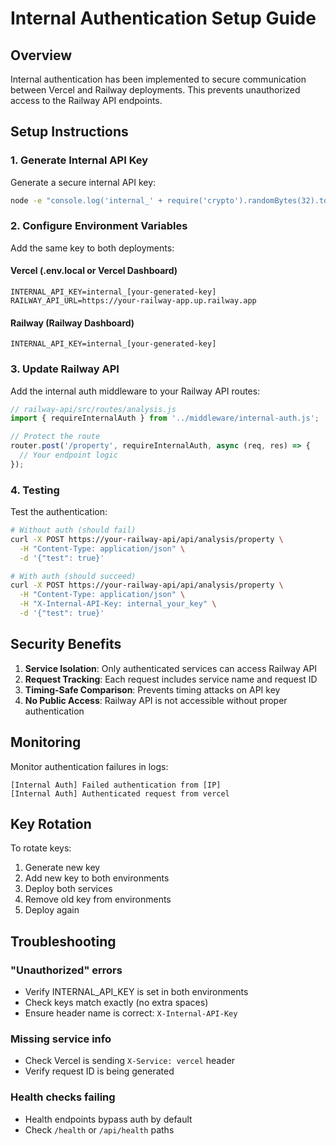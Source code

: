 # Internal Authentication Setup Guide

## Overview

Internal authentication has been implemented to secure communication between Vercel and Railway deployments. This prevents unauthorized access to the Railway API endpoints.

## Setup Instructions

### 1. Generate Internal API Key

Generate a secure internal API key:

```bash
node -e "console.log('internal_' + require('crypto').randomBytes(32).toString('hex'))"
```

### 2. Configure Environment Variables

Add the same key to both deployments:

#### Vercel (.env.local or Vercel Dashboard)
```
INTERNAL_API_KEY=internal_[your-generated-key]
RAILWAY_API_URL=https://your-railway-app.up.railway.app
```

#### Railway (Railway Dashboard)
```
INTERNAL_API_KEY=internal_[your-generated-key]
```

### 3. Update Railway API

Add the internal auth middleware to your Railway API routes:

```javascript
// railway-api/src/routes/analysis.js
import { requireInternalAuth } from '../middleware/internal-auth.js';

// Protect the route
router.post('/property', requireInternalAuth, async (req, res) => {
  // Your endpoint logic
});
```

### 4. Testing

Test the authentication:

```bash
# Without auth (should fail)
curl -X POST https://your-railway-api/api/analysis/property \
  -H "Content-Type: application/json" \
  -d '{"test": true}'

# With auth (should succeed)
curl -X POST https://your-railway-api/api/analysis/property \
  -H "Content-Type: application/json" \
  -H "X-Internal-API-Key: internal_your_key" \
  -d '{"test": true}'
```

## Security Benefits

1. **Service Isolation**: Only authenticated services can access Railway API
2. **Request Tracking**: Each request includes service name and request ID
3. **Timing-Safe Comparison**: Prevents timing attacks on API key
4. **No Public Access**: Railway API is not accessible without proper authentication

## Monitoring

Monitor authentication failures in logs:

```
[Internal Auth] Failed authentication from [IP]
[Internal Auth] Authenticated request from vercel
```

## Key Rotation

To rotate keys:

1. Generate new key
2. Add new key to both environments
3. Deploy both services
4. Remove old key from environments
5. Deploy again

## Troubleshooting

### "Unauthorized" errors
- Verify INTERNAL_API_KEY is set in both environments
- Check keys match exactly (no extra spaces)
- Ensure header name is correct: `X-Internal-API-Key`

### Missing service info
- Check Vercel is sending `X-Service: vercel` header
- Verify request ID is being generated

### Health checks failing
- Health endpoints bypass auth by default
- Check `/health` or `/api/health` paths